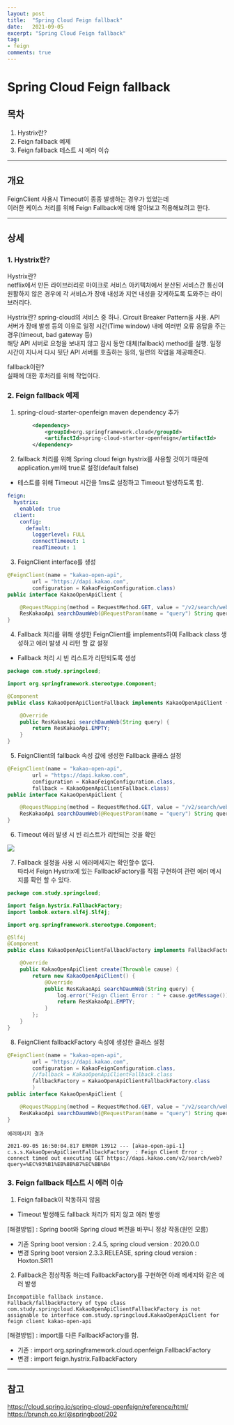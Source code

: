```yaml
---
layout: post
title:  "Spring Cloud Feign fallback"
date:   2021-09-05
excerpt: "Spring Cloud Feign fallback"
tag:
- feign 
comments: true
---
```



# Spring Cloud Feign fallback

## 목차

1. Hystrix란?
2. Feign fallback 예제
3. Feign fallback 테스트 시 에러 이슈

___

## __개요__
FeignClient 사용시 Timeout이 종종 발생하는 경우가 있었는데   
이러한 케이스 처리를 위해 Feign Fallback에 대해 알아보고 적용해보려고 한다.  

___

## __상세__

### 1. Hystrix란?
Hystrix란?  
netflix에서 만든 라이브러리로 마이크로 서비스 아키텍처에서 분산된 서비스간 통신이 원활하지 않은 경우에 각 서비스가 장애 내성과 지연 내성을 갖게하도록 도와주는 라이브러리다.  

Hystrix란?
spring-cloud의 서비스 중 하나. Circuit Breaker Pattern을 사용. API 서버가 장애 발생 등의 이유로 일정 시간(Time window) 내에 여러번 오류 응답을 주는 경우(timeout, bad gateway 등)  
해당 API 서버로 요청을 보내지 않고 잠시 동안 대체(fallback) method를 실행. 일정 시간이 지나서 다시 뒷단 API 서버를 호출하는 등의, 일련의 작업을 제공해준다.

fallback이란?  
실패에 대한 후처리를 위해 작업이다.  


### 2. Feign fallback 예제

1. spring-cloud-starter-openfeign maven dependency 추가  
``` xml
        <dependency>
            <groupId>org.springframework.cloud</groupId>
            <artifactId>spring-cloud-starter-openfeign</artifactId>
        </dependency>
```

2. fallback 처리를 위해 Spring cloud feign hystrix를 사용할 것이기 때문에 application.yml에 true로 설정(default false)  
- 테스트를 위해 Timeout 시간을 1ms로 설정하고 Timeout 발생하도록 함.  
``` yml
feign:
  hystrix:
    enabled: true
  client:
    config:
      default:
        loggerlevel: FULL
        connectTimeout: 1
        readTimeout: 1
```

3. FeignClient interface를 생성  

``` java
@FeignClient(name = "kakao-open-api",
        url = "https://dapi.kakao.com",
        configuration = KakaoFeignConfiguration.class)
public interface KakaoOpenApiClient {

    @RequestMapping(method = RequestMethod.GET, value = "/v2/search/web")
    ResKakaoApi searchDaumWeb(@RequestParam(name = "query") String query);
}

```

4. Fallback 처리를 위해 생성한 FeignClient를 implements하여 Fallback class 생성하고 에러 발생 시 리턴 할 값 설정  
- Fallback 처리 시 빈 리스트가 리턴되도록 생성  

``` java
package com.study.springcloud;

import org.springframework.stereotype.Component;

@Component
public class KakaoOpenApiClientFallback implements KakaoOpenApiClient {

    @Override
    public ResKakaoApi searchDaumWeb(String query) {
        return ResKakaoApi.EMPTY;
    }
}
```

5. FeignClient의 fallback 속성 값에 생성한 Fallback 클래스 설정  

``` java
@FeignClient(name = "kakao-open-api",
        url = "https://dapi.kakao.com",
        configuration = KakaoFeignConfiguration.class,
        fallback = KakaoOpenApiClientFallback.class)
public interface KakaoOpenApiClient {

    @RequestMapping(method = RequestMethod.GET, value = "/v2/search/web")
    ResKakaoApi searchDaumWeb(@RequestParam(name = "query") String query);
}
```
6. Timeout 에러 발생 시 빈 리스트가 리턴되는 것을 확인  
<img src = "https://user-images.githubusercontent.com/28687900/132124652-378c9819-1c08-45e0-a6f7-d37802b5a02d.png">  

7. Fallback 설정을 사용 시 에러메세지는 확인할수 없다.  
따라서 Feign Hystrix에 있는 FallbackFactory를 직접 구현하여 관련 에러 메시지를 확인 할 수 있다.

``` java
package com.study.springcloud;

import feign.hystrix.FallbackFactory;
import lombok.extern.slf4j.Slf4j;

import org.springframework.stereotype.Component;

@Slf4j
@Component
public class KakaoOpenApiClientFallbackFactory implements FallbackFactory<KakaoOpenApiClient> {

    @Override
    public KakaoOpenApiClient create(Throwable cause) {
        return new KakaoOpenApiClient() {
            @Override
            public ResKakaoApi searchDaumWeb(String query) {
                log.error("Feign Client Error : " + cause.getMessage());
                return ResKakaoApi.EMPTY;
            }
        };
    }
}

```

8. FeignClient fallbackFactory 속성에 생성한 클래스 설정
``` java
@FeignClient(name = "kakao-open-api",
        url = "https://dapi.kakao.com",
        configuration = KakaoFeignConfiguration.class,
        //fallback = KakaoOpenApiClientFallback.class
        fallbackFactory = KakaoOpenApiClientFallbackFactory.class
        )
public interface KakaoOpenApiClient {

    @RequestMapping(method = RequestMethod.GET, value = "/v2/search/web")
    ResKakaoApi searchDaumWeb(@RequestParam(name = "query") String query);
}
```

```에러메시지 결과```
``` 
2021-09-05 16:50:04.817 ERROR 13912 --- [akao-open-api-1] c.s.s.KakaoOpenApiClientFallbackFactory  : Feign Client Error : connect timed out executing GET https://dapi.kakao.com/v2/search/web?query=%EC%93%B1%EB%8B%B7%EC%BB%B4
```


### 3. Feign fallback 테스트 시 에러 이슈
1. Feign fallback이 작동하지 않음
- Timeout 발생해도 fallback 처리가 되지 않고 에러 발생  

[해결방법] : Spring boot와 Spring cloud 버전을 바꾸니 정상 작동(원인 모름)  
- 기존 Spring boot version : 2.4.5, spring cloud version : 2020.0.0  
- 변경 Spring boot version 2.3.3.RELEASE, spring cloud version : Hoxton.SR11

2. Fallback은 정상작동 하는데 FallbackFactory를 구현하면 아래 메세지와 같은 에러 발생  

```
Incompatible fallback instance. 
Fallback/fallbackFactory of type class com.study.springcloud.KakaoOpenApiClientFallbackFactory is not assignable to interface com.study.springcloud.KakaoOpenApiClient for feign client kakao-open-api
```

[해결방법] : import를 다른 FallbackFactory를 함.  
- 기존 : import org.springframework.cloud.openfeign.FallbackFactory
- 변경 : import feign.hystrix.FallbackFactory


___


## __참고__
https://cloud.spring.io/spring-cloud-openfeign/reference/html/  
https://brunch.co.kr/@springboot/202

